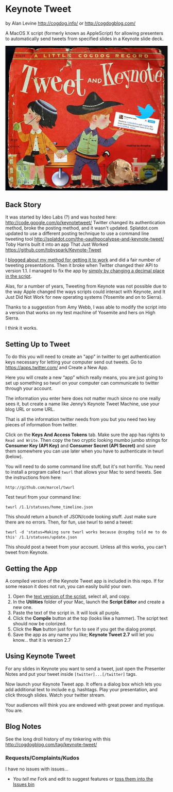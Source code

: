 # Keynote Tweet
by Alan Levine http://cogdog.info/ or http://cogdogblog.com/

A MacOS X script (formerly known as AppleScript) for allowing presenters to automatically send tweets from specified slides in a Keynote slide deck.

![Tweet and Keynote](tweet-and-keynote.jpg "Tweet and Keynote")

## Back Story

It was started by Ideo Labs (?) and was hosted here: http://code.google.com/p/keynotetweet/  Twitter changed its authentication method, broke the posting method, and it wasn't updated. Splatdot.com updated to use a different posting technique to use a command line tweeting tool http://splatdot.com/the-oauthpocalypse-and-keynote-tweet/ Toby Harris built it into an app That Just Worked https://github.com/tobyspark/Keynote-Tweet

I [blogged about my method for getting it to work](http://cogdogblog.com/2011/02/keynote-tweet/) and did a fair number of tweeting presentations. Then it broke when Twitter changed their API to version 1.1. I managed to fix the app by [simply by changing a decimal place in the script](http://cogdogblog.com/2013/06/leave-it-to-a-dog-to-fix-the-keynote-autotweeter/).

Alas, for a number of years, Tweeting from Keynote was not possible due to the way Apple changed the ways scripts could interact with Keynote, and It Just Did Not Work for new operating systems (Yosemite and on to Sierra).

Thanks to a suggestion from Amy Webb, I was able to modify the script into a version that works on my test machine of Yosemite and hers on High Sierra.

I think it works.

## Setting Up to Tweet

To do this you will need to create an "app" in twitter to get  authentication keys necessary for letting your computer send out tweets. Go to https://apps.twitter.com/ and Create a New App.

Here you will create a new “app” which really means, you are just going to set up something so twurl on your computer can communicate to twitter through your account.

The information you enter here does not matter much since no one really sees it, but create a name like Jenny’s Keynote Tweet Machine, use your blog URL or some URL. 

That is all the information twitter needs from you but you need two key pieces of information from twitter.

Click on the **Keys And Access Tokens** tab. Make sure the app has rights to `Read and Write`. Then copy the two cryptic looking mumbo jumbo strings for **Consumer Key (API Key)** and **Consumer Secret (API Secret)** and save them somewhere you can use later when you have to authenticate in twurl (below).

You will need to do some command line stuff, but it's not horrific. You need to install a program called `twurl` that allows your Mac to send tweets. See the instructions from here:

    http://github.com/marcel/twurl
    
Test twurl from your command line:

    twurl /1.1/statuses/home_timeline.json
    
This should return a bunch of JSON/code looking stuff. Just make sure there are no errors. Then, for fun, use twurl to send a tweet:

    twurl -d 'status=Making sure twurl works because @cogdog told me to do this' /1.1/statuses/update.json

This should post a tweet from your account. Unless all this works, you can't tweet from Keynote.

## Getting the App

A compiled version of the Keynote Tweet app is included in this repo. If for some reason it does not run, you can easily build your own.

1. Open the [text version of the script](https://github.com/cogdog/Keynote-Tweet/blob/master/keynote-tweet-script.txt), select all, and copy.
2. In the **Utilities** folder of your Mac, launch the **Script Editor** and create a new one.
3. Paste the text of the script in. It will look all purple.
4. Click the **Compile** button at the top (looks like a hammer). The script text should now be colorized.
5. Click the **Run** button just for fun to see if you get the dialog prompt.
6. Save the app as any name you like; **Keynote Tweet 2.7** will let you know... that it is version 2.7

## Using Keynote Tweet

For any slides in Keynote you want to send a tweet, just open the Presenter Notes and put your tweet inside `[twitter]...[/twitter]` tags.

Now launch your Keynote Tweet app. It offers a dialog box which lets you add additional text to include e.g. hashtags. 
Play your presentation, and click through slides. Watch your twitter stream.

Your audiences will think you are endowed with great power and mystique. You are.

## Blog Notes

See the long droll history of my tinkering with this http://cogdogblog.com/tag/keynote-tweet/

### Requests/Complaints/Kudos

I have no issues with issues...

* *You tell me* Fork and edit to suggest features or [toss them into the Issues bin](https://github.com/cogdog/Keynote-Tweet/issues)



